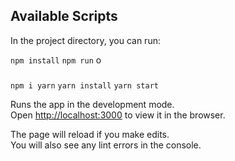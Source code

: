 
## Available Scripts

In the project directory, you can run:

`npm install`
`npm run`
 o

### 
`npm i yarn`
`yarn install`
`yarn start`

Runs the app in the development mode.<br />
Open [http://localhost:3000](http://localhost:3000) to view it in the browser.

The page will reload if you make edits.<br />
You will also see any lint errors in the console.



